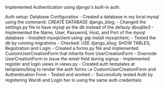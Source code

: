 Implemented Authentication using django's built-in auth.

Auth setup:
    Database Configuration
        - Created a database in my local mysql using the command: CREATE DATABASE django_blog;
        - Changed the settings.py file to have mysql as the db instead of the defauly dbsqlite3
        - Implemented the Name, User, Password, Host, and Port of the mysql database
        - Installed mysqlclient using: pip install mysqlclient;
        - Tested the db by running migrations
        - Checked: USE django_blog; SHOW TABLES;
    Registration and Login
        - Created a forms.py file and implemented CustomUserCreationForm that inherits from UserCreationForm
        - Overrode UserCreationForm to issue the email field during signup
        - Implemented register and login views in views.py
        - Created auth templates at templates/blog to render the auth forms i.e CustomUserCreationForm and         Authentication Form
        - Tested and worked
✅ Successfully tested Auth by registering Waridi and Login her in using the same auth credentials



